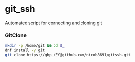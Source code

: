 # git_ssh
Automated script for connecting and cloning git

### GitClone
```bash
mkdir -p /home/git && cd $_
dnf install -y git
git clone https://ghp_KEY@github.com/nicob8691/gitssh.git
```
